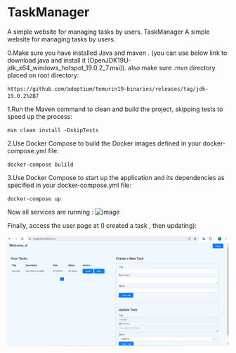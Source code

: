 # TaskManager
A simple website for managing tasks by users.
TaskManager
A simple website for managing tasks by users.

0.Make sure you have installed Java and maven . (you can use below link to download java and install it (OpenJDK19U-jdk_x64_windows_hotspot_19.0.2_7.msi)). also make sure .mvn directory placed on root directory:
```
https://github.com/adoptium/temurin19-binaries/releases/tag/jdk-19.0.2%2B7
```

1.Run the Maven command to clean and build the project, skipping tests to speed up the process:
```
mvn clean install -DskipTests
```
2.Use Docker Compose to build the Docker images defined in your docker-compose.yml file:
```
docker-compose bulild
```
3.Use Docker Compose to start up the application and its dependencies as specified in your docker-compose.yml file:
```
docker-compose up
```
Now all services are running : 
<img width="666" alt="image" src="https://github.com/user-attachments/assets/ca051636-2541-48ac-98f2-d63cd48966ca">

Finally, access the user page at (I created a task , then updating):

![alt text](image.png)

